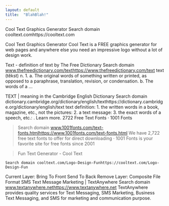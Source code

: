 ```yaml
---
layout: default
title:  "BlahBlah!"
---
```


Cool Text Graphics Generator
Search domain cooltext.comhttps://cooltext.com

Cool Text Graphics Generator Cool Text is a FREE graphics generator for web pages and anywhere else you need an impressive logo without a lot of design work.

Text - definition of text by The Free Dictionary
Search domain www.thefreedictionary.com/texthttps://www.thefreedictionary.com/text
text (tĕkst) n. 1. a. The original words of something written or printed, as opposed to a paraphrase, translation, revision, or condensation. b. The words of a ...

TEXT | meaning in the Cambridge English Dictionary
Search domain dictionary.cambridge.org/dictionary/english/texthttps://dictionary.cambridge.org/dictionary/english/text
text definition: 1. the written words in a book, magazine, etc., not the pictures: 2. a text message: 3. the exact words of a speech, etc.: . Learn more.
2722 Free Text Fonts · 1001 Fonts

>Search domain www.1001fonts.com/text-fonts.htmlhttps://www.1001fonts.com/text-fonts.html
We have 2,722 free text fonts to offer for direct downloading · 1001 Fonts is your favorite site for free fonts since 2001

>Fun Text Generator - Cool Text

`Search domain cooltext.com/Logo-Design-Funhttps://cooltext.com/Logo-Design-Fun`

Current Layer: Bring To Front Send To Back Remove Layer: Composite File Format
SMS Text Message Marketing | TextAnywhere
Search domain www.textanywhere.nethttps://www.textanywhere.net
TextAnywhere provides quality services for Text Messaging, SMS Marketing, Business Text Messaging, and SMS for marketing and communication purpose.
